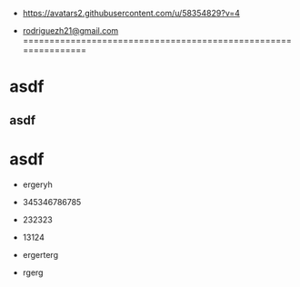 

* https://avatars2.githubusercontent.com/u/58354829?v=4

* rodriguezh21@gmail.com
===============================================================
# asdf

## asdf

 asdf
===============================================================

* ergeryh

* 345346786785

* 232323

* 13124

* ergerterg

* rgerg
